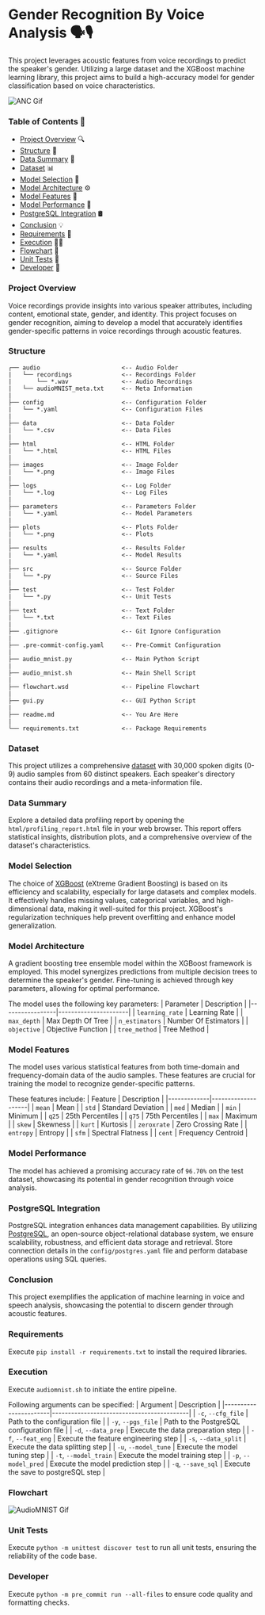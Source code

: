 # Gender Recognition By Voice Analysis 🗣️🎙️
This project leverages acoustic features from voice recordings to predict the speaker's gender. Utilizing a large dataset and the XGBoost machine learning library, this project aims to build a high-accuracy model for gender classification based on voice characteristics.

![ANC Gif](images/gender.gif)

### Table of Contents 📖
- [Project Overview](#project-overview) 🔍
- [Structure](#structure) 📂
- [Data Summary](#data-summary) 🎲
- [Dataset](#dataset) 📊
- [Model Selection](#model-selection) 🧰
- [Model Architecture](#model-architecture) ⚙️
- [Model Features](#model-features) 🧬
- [Model Performance](#model-performance) 🎯
- [PostgreSQL Integration](#postgresql-integration) 🛢️
- [Conclusion](#conclusion) 💡
- [Requirements](#requirements) 📑
- [Execution](#execution) 🏃‍♂️
- [Flowchart](#flowchart) 🔁
- [Unit Tests](#unit-tests) 🧪
- [Developer](#developer) 👤

### Project Overview
Voice recordings provide insights into various speaker attributes, including content, emotional state, gender, and identity. This project focuses on gender recognition, aiming to develop a model that accurately identifies gender-specific patterns in voice recordings through acoustic features.

### Structure
```
┌── audio                       <-- Audio Folder
|   └── recordings              <-- Recordings Folder
|       └── *.wav               <-- Audio Recordings
|   └── audioMNIST_meta.txt     <-- Meta Information
|
├── config                      <-- Configuration Folder
|   └── *.yaml                  <-- Configuration Files
|
├── data                        <-- Data Folder
|   └── *.csv                   <-- Data Files
|
├── html                        <-- HTML Folder
|   └── *.html                  <-- HTML Files
|
├── images                      <-- Image Folder
|   └── *.png                   <-- Image Files
|
├── logs                        <-- Log Folder
|   └── *.log                   <-- Log Files
|
├── parameters                  <-- Parameters Folder
|   └── *.yaml                  <-- Model Parameters
|
├── plots                       <-- Plots Folder
|   └── *.png                   <-- Plots
|
├── results                     <-- Results Folder
|   └── *.yaml                  <-- Model Results
|
├── src                         <-- Source Folder
|   └── *.py                    <-- Source Files
|
├── test                        <-- Test Folder
|   └── *.py                    <-- Unit Tests
|
├── text                        <-- Text Folder
|   └── *.txt                   <-- Text Files
|
├── .gitignore                  <-- Git Ignore Configuration
|
├── .pre-commit-config.yaml     <-- Pre-Commit Configuration
|
├── audio_mnist.py              <-- Main Python Script
|
├── audio_mnist.sh              <-- Main Shell Script
|
├── flowchart.wsd               <-- Pipeline Flowchart
|
├── gui.py                      <-- GUI Python Script
|
├── readme.md                   <-- You Are Here
|
└── requirements.txt            <-- Package Requirements
```

### Dataset
This project utilizes a comprehensive [dataset](https://www.kaggle.com/datasets/primaryobjects/voicegender) with 30,000 spoken digits (0-9) audio samples from 60 distinct speakers. Each speaker's directory contains their audio recordings and a meta-information file.

### Data Summary
Explore a detailed data profiling report by opening the `html/profiling_report.html` file in your web browser. This report offers statistical insights, distribution plots, and a comprehensive overview of the dataset's characteristics.

### Model Selection
The choice of [XGBoost](https://xgboost.readthedocs.io/en/stable/) (eXtreme Gradient Boosting) is based on its efficiency and scalability, especially for large datasets and complex models. It effectively handles missing values, categorical variables, and high-dimensional data, making it well-suited for this project. XGBoost's regularization techniques help prevent overfitting and enhance model generalization.

### Model Architecture
A gradient boosting tree ensemble model within the XGBoost framework is employed. This model synergizes predictions from multiple decision trees to determine the speaker's gender. Fine-tuning is achieved through key parameters, allowing for optimal performance.

The model uses the following key parameters:
| Parameter       | Description          |
|-----------------|----------------------|
| `learning_rate` | Learning Rate        |
| `max_depth`     | Max Depth Of Tree    |
| `n_estimators`  | Number Of Estimators |
| `objective`     | Objective Function   |
| `tree_method`   | Tree Method          |

### Model Features
The model uses various statistical features from both time-domain and frequency-domain data of the audio samples. These features are crucial for training the model to recognize gender-specific patterns.

These features include:
| Feature     | Description        |
|-------------|--------------------|
| `mean`      | Mean               |
| `std`       | Standard Deviation |
| `med`       | Median             |
| `min`       | Minimum            |
| `q25`       | 25th Percentiles   |
| `q75`       | 75th Percentiles   |
| `max`       | Maximum            |
| `skew`      | Skewness           |
| `kurt`      | Kurtosis           |
| `zeroxrate` | Zero Crossing Rate |
| `entropy`   | Entropy            |
| `sfm`       | Spectral Flatness  |
| `cent`      | Frequency Centroid |

### Model Performance
The model has achieved a promising accuracy rate of `96.70%` on the test dataset, showcasing its potential in gender recognition through voice analysis.

### PostgreSQL Integration
PostgreSQL integration enhances data management capabilities. By utilizing [PostgreSQL](https://www.postgresql.org), an open-source object-relational database system, we ensure scalability, robustness, and efficient data storage and retrieval. Store connection details in the `config/postgres.yaml` file and perform database operations using SQL queries.

### Conclusion
This project exemplifies the application of machine learning in voice and speech analysis, showcasing the potential to discern gender through acoustic features.

### Requirements
Execute `pip install -r requirements.txt` to install the required libraries.

### Execution
Execute `audiomnist.sh` to initiate the entire pipeline.

Following arguments can be specified:
| Argument              | Description                               |
|-----------------------|-------------------------------------------|
| `-c`, `--cfg_file`    | Path to the configuration file            |
| `-y`, `--pgs_file`    | Path to the PostgreSQL configuration file |
| `-d`, `--data_prep`   | Execute the data preparation step         |
| `-f`, `--feat_eng`    | Execute the feature engineering step      |
| `-s`, `--data_split`  | Execute the data splitting step           |
| `-u`, `--model_tune`  | Execute the model tuning step             |
| `-t`, `--model_train` | Execute the model training step           |
| `-p`, `--model_pred`  | Execute the model prediction step         |
| `-q`, `--save_sql`    | Execute the save to postgreSQL step       |

### Flowchart
![AudioMNIST Gif](images/flowchart.svg)

### Unit Tests
Execute `python -m unittest discover test` to run all unit tests, ensuring the reliability of the code base.

### Developer
Execute `python -m pre_commit run --all-files` to ensure code quality and formatting checks.
